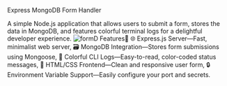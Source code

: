 Express MongoDB Form Handler

A simple Node.js application that allows users to submit a form, stores the data in MongoDB, and features colorful terminal logs for a delightful developer experience.
![formD](https://github.com/user-attachments/assets/34a4e37f-2f0d-484c-9731-f970900785a4)
Features🚀
🌐 Express.js Server—Fast, minimalist web server,
🗃️ MongoDB Integration—Stores form submissions using Mongoose,
🎨 Colorful CLI Logs—Easy-to-read, color-coded status messages,
📝 HTML/CSS Frontend—Clean and responsive user form,
🔒 Environment Variable Support—Easily configure your port and secrets.
